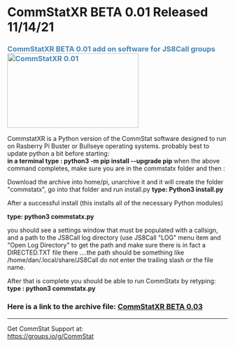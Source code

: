# CommStatXR BETA 0.01 Released 11/14/21
<h3 style="color: #4485b8;">CommStatXR BETA 0.01 add on software for JS8Call groups&nbsp;&nbsp;<img src="https://github.com/W5DMH/CommStatXR/blob/main/CommStatXBeta.png?raw=true" alt="CommStatXR 0.01" width="300" height="170" /></h3>

CommstatXR is a Python version of the CommStat software designed to run on Rasberry Pi Buster or Bullseye operating systems. 
probably best to update python a bit before starting: <br>
<b>in a terminal type : python3 -m pip install --upgrade pip </b>
when the above command completes, make sure you are in the commstatx folder and then : <br>

Download the archive into home/pi, unarchive it and it will create the folder "commstatx", go into that folder and run install.py 
<b>type: Python3 install.py </b>

After a successful install (this installs all of the necessary Python modules) 

<b>type: python3 commstatx.py</b>    

you should see a settings window that must be populated with a callsign, and a path to the 
JS8Call log directory (use JS8Call "LOG" menu item and "Open Log Directory" to get the path and
make sure there is in fact a DIRECTED.TXT file there ....the path should be something 
like /home/dan/.local/share/JS8Call    do not enter the trailing slash or the file name. 

After that is complete you should be able to run CommStatx by retyping:<br>
<b> type : python3 commstatx.py </b>
<br>

 
<h3>Here is a link to the archive file:&nbsp;<a href="https://github.com/W5DMH/CommStatXR/blob/main/commstatxR.tar.gz" target="_blank" rel="noopener">CommStatXR BETA 0.03</a></h3>
<hr />

Get CommStat Support at: <br>
https://groups.io/g/CommStat
